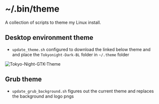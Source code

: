# ~/.bin/theme

A collection of scripts to theme my Linux install.

## Desktop environment theme

- `update_theme.sh` configured to download the linked below theme and and place the `Tokyonight-Dark-BL` folder in `~/.theme` folder

![Tokyo-Night-GTK-Theme](https://github.com/Fausto-Korpsvart/Tokyo-Night-GTK-Theme)


## Grub theme

 - `update_grub_background.sh` figures out the current theme and replaces the background and logo pngs

